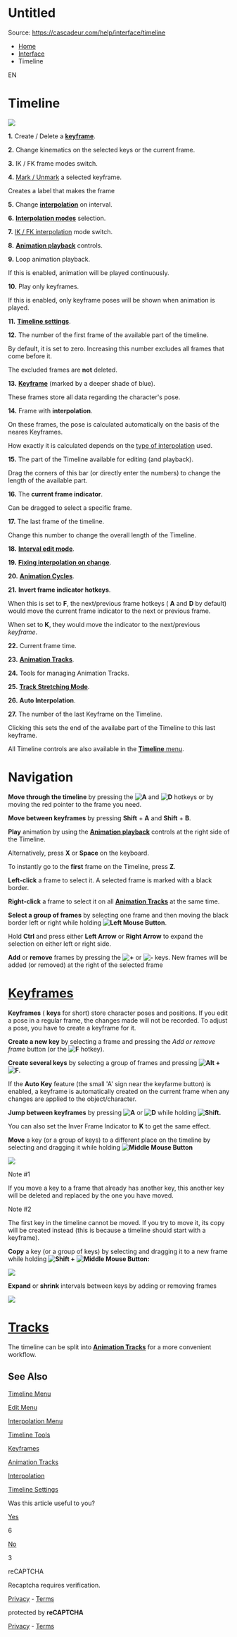 # Untitled

Source: https://cascadeur.com/help/interface/timeline

- [Home](https://cascadeur.com/help)
- [Interface](https://cascadeur.com/help/interface)
- Timeline

EN

# Timeline

![](https://cascadeur.com/images/category/2025/02/19/bd10019bcc862302c49d8a9dcf852b4c.png)

**1.** Create / Delete a [**keyframe**](https://cascadeur.com/help/category/34).

**2\.** Change kinematics on the selected keys or the current frame.

**3.** IK / FK frame modes switch.

**4.** [Mark / Unmark](https://cascadeur.com/help/category/36) a selected keyframe.

Creates a label that makes the frame

**5.** Change [**interpolation**](https://cascadeur.com/help/category/21) on interval.

**6.** [**Interpolation modes**](https://cascadeur.com/help/category/21#types_of_interpolation) selection.

**7.** [IK / FK interpolation](https://cascadeur.com/help/interpolation#ik_and_fk_interpolation) mode switch.

**8.** [**Animation playback**](https://cascadeur.com/help/category/38) controls.

**9.** Loop animation playback.

If this is enabled, animation will be played continuously.

**10.** Play only keyframes.

If this is enabled, only keyframe poses will be shown when animation is played.

**11.** [**Timeline settings**](https://cascadeur.com/help/category/199).

**12.** The number of the first frame of the available part of the timeline.

By default, it is set to zero. Increasing this number excludes all frames that come before it.

The excluded frames are **not** deleted.

**13.** [**Keyframe**](http://cascadeur.com/help/category/34) (marked by a deeper shade of blue).

These frames store all data regarding the character's pose.

**14.** Frame with **interpolation**.

On these frames, the pose is calculated automatically on the basis of the neares Keyframes.

How exactly it is calculated depends on the [type of interpolation](https://cascadeur.com/help/tools/timeline_tools/interpolation#types_of_interpolation) used.

**15.** The part of the Timeline available for editing (and playback).

Drag the corners of this bar (or directly enter the numbers) to change the length of the available part.

**16.** The **current frame indicator**.

Can be dragged to select a specific frame.

**17.** The last frame of the timeline.

Change this number to change the overall length of the Timeline.

**18.** [**Interval edit mode**](https://cascadeur.com/help/interval_edit_mode).

**19.** [**Fixing interpolation on change**](https://cascadeur.com/help/interval_edit_mode#fixing_interpolation_on_change).

**20.** [**Animation Cycles**](https://cascadeur.com/help/animation_cycles).

**21.** **Invert frame indicator hotkeys**.

When this is set to **F**, the next/previous frame hotkeys ( **A** and **D** by default) would move the current frame indicator to the next or previous frame.

When set to **K**, they would move the indicator to the next/previous _keyframe_.

**22.** Current frame time.

**23.** [**Animation Tracks**](https://cascadeur.com/help/tools/timeline_tools/animation_tracks).

**24.** Tools for managing Animation Tracks.

**25.** [**Track Stretching Mode**](https://cascadeur.com/help/tools/timeline_tools/track_stretching_mode).

**26.** **Auto Interpolation**.

**27.** The number of the last Keyframe on the Timeline.

Clicking this sets the end of the availabe part of the Timeline to this last keyframe.

All Timeline controls are also available in the [**Timeline** menu](https://cascadeur.com/help/category/11#menu_timeline).

# Navigation

**Move through the timeline** by pressing the **![A](https://cascadeur.com/images/category/2019/06/047a18eea99d2f0391412c25f5dc861a38.png)** and **![D](https://cascadeur.com/images/category/2019/06/04875d91b785a0c7a9399cbbbd4ee468aa.png)** hotkeys or by moving the red pointer to the frame you need.

**Move between keyframes** by pressing **Shift** \+ **A** and **Shift** \+ **B**.

**Play** animation by using the [**Animation playback**](https://cascadeur.com/help/category/38) controls at the right side of the Timeline.

Alternatively, press **X** or **Space** on the keyboard.

To instantly go to the **first** frame on the Timeline, press **Z**.

**Left-click** a frame to select it. A selected frame is marked with a black border.

**Right-click** a frame to select it on all [**Animation Tracks**](https://cascadeur.com/help/category/15) at the same time.

**Select a group of frames** by selecting one frame and then moving the black border left or right while holding **![Left Mouse Button](https://cascadeur.com/images/category/2019/06/04705eec8d7b79b302d32eba008a192f92.png)**.

Hold **Ctrl** and press either **Left Arrow** or **Right Arrow** to expand the selection on either left or right side.

**Add** or **remove** frames by pressing the **![+](https://cascadeur.com/images/category/2019/06/0455e9a22cb7c305ee484238f22a46c20e.png)** or **![-](https://cascadeur.com/images/category/2019/06/04535dd6234d2fdb2a3e7b6843347746ad.png)** keys. New frames will be added (or removed) at the right of the selected frame

# [Keyframes](https://cascadeur.com/help/tools/timeline_tools/keyframes)

**Keyframes** ( **keys** for short) store character poses and positions. If you edit a pose in a regular frame, the changes made will not be recorded. To adjust a pose, you have to create a keyframe for it.

**Create a new key** by selecting a frame and pressing the _Add or remove frame_ button (or the **![F](https://cascadeur.com/images/category/2019/06/049742a6e8486bc5bfad3400116b71e785.png)** hotkey).

**Create several keys** by selecting a group of frames and pressing **![Alt](https://cascadeur.com/images/category/2019/06/042f0eb6ef388167ff923ac76922e0704d.png) + ![F](https://cascadeur.com/images/category/2019/06/0436595e8d398df9b116627d8c7ac7ccae.png)**.

If the **Auto Key** feature (the small 'A' sign near the keyfarme button) is enabled, a keyframe is automatically created on the current frame when any changes are applied to the object/character.

**Jump between keyframes** by pressing **![A](https://cascadeur.com/images/category/2019/06/0460063bbab5fc03c0c91d5cb028cf3ff9.png)** or **![D](https://cascadeur.com/images/category/2019/06/044c16c74b1f2ed42fc5335732efcdfee4.png)** while holding **![Shift](https://cascadeur.com/images/category/2019/06/04cfe0776123e21bfe6d7baa27f673d252.png).**

You can also set the Inver Frame Indicator to **K** to get the same effect.

**Move** a key (or a group of keys) to a different place on the timeline by selecting and dragging it while holding **![Middle Mouse Button](https://cascadeur.com/images/category/2019/06/04eef31650d9587e41cf7df4d9294ba9c9.png)**

**![](https://cascadeur.com/images/category/2023/01/16/7ad2bc6268acb3dbcc1c8da6f8a9e457.gif)**

Note #1

If you move a key to a frame that already has another key, this another key will be deleted and replaced by the one you have moved.

Note #2

The first key in the timeline cannot be moved. If you try to move it, its copy will be created instead (this is because a timeline should start with a keyframe).

**Copy** a key (or a group of keys) by selecting and dragging it to a new frame while holding **![Shift](https://cascadeur.com/images/category/2019/06/04cfe0776123e21bfe6d7baa27f673d252.png) +** **![Middle Mouse Button](https://cascadeur.com/images/category/2019/06/04eef31650d9587e41cf7df4d9294ba9c9.png):**

**![](https://cascadeur.com/images/category/2023/01/16/c25f23ad02149c71e7a995048a596c9d.gif)**

**Expand** or **shrink** intervals between keys by adding or removing frames

![](https://cascadeur.com/images/category/2023/01/16/a2b07b99256f437cdc3dd5b1e7e7b691.gif)

# [Tracks](https://cascadeur.com/help/tools/timeline_tools/animation_tracks)

The timeline can be split into [**Animation Tracks**](https://cascadeur.com/help/category/15) for a more convenient workflow.

## See Also

[Timeline Menu](https://cascadeur.com/help/interface/main_menu/timeline_menu)

[Edit Menu](https://cascadeur.com/help/interface/main_menu/edit_menu)

[Interpolation Menu](https://cascadeur.com/help/interface/main_menu/interpolation_menu)

[Timeline Tools](https://cascadeur.com/help/category/33)

[Keyframes](https://cascadeur.com/help/category/34)

[Animation Tracks](https://cascadeur.com/help/category/15)

[Interpolation](https://cascadeur.com/help/category/21)

[Timeline Settings](https://cascadeur.com/help/category/199)

Was this article useful to you?

[Yes](https://cascadeur.com/help/rest/add-mark "Yes")

6

[No](https://cascadeur.com/help/rest/add-mark "No")

3

reCAPTCHA

Recaptcha requires verification.

[Privacy](https://www.google.com/intl/en/policies/privacy/) \- [Terms](https://www.google.com/intl/en/policies/terms/)

protected by **reCAPTCHA**

[Privacy](https://www.google.com/intl/en/policies/privacy/) \- [Terms](https://www.google.com/intl/en/policies/terms/)